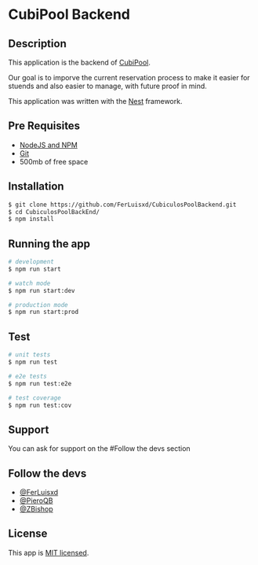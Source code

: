 # CubiPool Backend  




## Description

This application is the backend of [CubiPool](https://github.com/SReynoso-DEV/CubiculosPoolFrontend).

Our goal is to imporve the current reservation process to make it easier for stuends and also easier to manage, with future proof in mind.

This application was written with the [Nest](https://github.com/nestjs/nest) framework.


## Pre Requisites

* [NodeJS and NPM](https://nodejs.org/en/)
* [Git](https://git-scm.com)
* 500mb of free space

## Installation

```bash
$ git clone https://github.com/FerLuisxd/CubiculosPoolBackend.git
$ cd CubiculosPoolBackEnd/
$ npm install
```

## Running the app

```bash
# development
$ npm run start

# watch mode
$ npm run start:dev

# production mode
$ npm run start:prod
```

## Test

```bash
# unit tests
$ npm run test

# e2e tests
$ npm run test:e2e

# test coverage
$ npm run test:cov
```

## Support

You can ask for support on the #Follow the devs section

## Follow the devs


-  [@FerLuisxd](https://twitter.com/ferluisxd)
-  [@PieroQB](https://twitter.com/ferluisxd)
-  [@ZBishop ](https://twitter.com/ferluisxd) 


## License

  This app is [MIT licensed](LICENSE).
